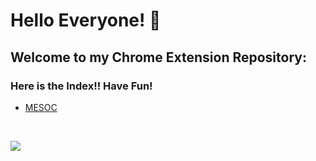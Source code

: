 
# Hello Everyone! 👋
## Welcome to my Chrome Extension Repository:
### Here is the Index!! Have Fun! 
- <a href="https://github.com/shecoderfinally/My-Chrome-Extensions/tree/main/MESOC">MESOC</a> 
<br />

![](https://komarev.com/ghpvc/?username=shecoderfinally&color=a17ac8)






